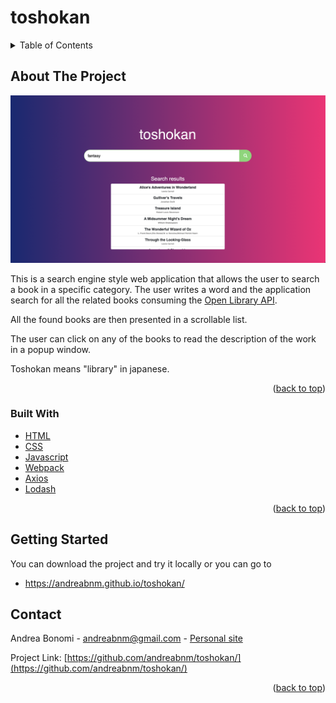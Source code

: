 <div id="top"></div>

# toshokan

<details>
  <summary>Table of Contents</summary>
  <ol>
    <li>
      <a href="#about-the-project">About The Project</a>
      <ul>
        <li><a href="#built-with">Built With</a></li>
      </ul>
    </li>
    <li><a href="#getting-started">Getting Started</a></li>
    <li><a href="#contact">Contact</a></li>
  </ol>
</details>

<!-- ABOUT THE PROJECT -->
## About The Project

[![jscounter Screen Shot][product-screenshot]](https://github.com/andreabnm/toshokan/)

<p>This is a search engine style web application that allows the user to search a book in a specific category.
The user writes a word and the application search for all the related books consuming the <a href="https://openlibrary.org/dev/docs/api/subjects">Open Library API</a>.</p>
<p>All the found books are then presented in a scrollable list.</p>
<p>The user can click on any of the books to read the description of the work in a popup window.</p>
<p>Toshokan means "library" in japanese.</p>



<p align="right">(<a href="#top">back to top</a>)</p>



### Built With

* [HTML](https://developer.mozilla.org/en-US/docs/Web/HTML)
* [CSS](https://developer.mozilla.org/en-US/docs/Web/CSS)
* [Javascript](https://developer.mozilla.org/en-US/docs/Web/JavaScript)
* [Webpack](https://webpack.js.org)
* [Axios](https://www.npmjs.com/package/axios)
* [Lodash](https://lodash.com)

<p align="right">(<a href="#top">back to top</a>)</p>



<!-- GETTING STARTED -->
## Getting Started

You can download the project and try it locally or you can go to

* https://andreabnm.github.io/toshokan/



<!-- CONTACT -->
## Contact

Andrea Bonomi - andreabnm@gmail.com - [Personal site](https://andreabnm.github.io/personal-site/) 

Project Link: [https://github.com/andreabnm/toshokan/](https://github.com/andreabnm/toshokan/)

<p align="right">(<a href="#top">back to top</a>)</p>

[product-screenshot]: img/screenshot.png
